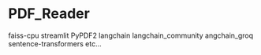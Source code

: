 # PDF_Reader

faiss-cpu
streamlit
PyPDF2
langchain 
langchain_community
angchain_groq
sentence-transformers
etc...

